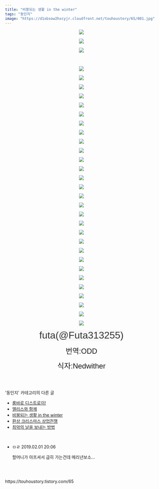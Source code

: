 ```yaml
---
title: "비봉되는 생활 in the winter"
tags: "동인지"
image: "https://d1xbsow2hxcyjr.cloudfront.net/touhoustory/65/001.jpg"
---
```

<div class="article">
<div class="tt_article_useless_p_margin"><p style="text-align: center; clear: none; float: none;"><img src="{{ site.imgserver10 }}/touhoustory/65/001.jpg"/></p><p style="text-align: center; clear: none; float: none;"><img src="{{ site.imgserver10 }}/touhoustory/65/002.jpg"/></p><p style="text-align: center; clear: none; float: none;"><img src="{{ site.imgserver10 }}/touhoustory/65/003.jpg"/></p><p style="text-align: center; clear: none; float: none;"><br/></p><p style="text-align: center; clear: none; float: none;"><img src="{{ site.imgserver10 }}/touhoustory/65/004.jpg"/></p><p style="text-align: center; clear: none; float: none;"><img src="{{ site.imgserver10 }}/touhoustory/65/005.jpg"/></p><p style="text-align: center; clear: none; float: none;"><img src="{{ site.imgserver10 }}/touhoustory/65/006.jpg"/></p><p style="text-align: center; clear: none; float: none;"><img src="{{ site.imgserver10 }}/touhoustory/65/007.jpg"/></p><p style="text-align: center; clear: none; float: none;"><img src="{{ site.imgserver10 }}/touhoustory/65/008.jpg"/></p><p style="text-align: center; clear: none; float: none;"><img src="{{ site.imgserver10 }}/touhoustory/65/009.jpg"/></p><p></p><p style="text-align: center; clear: none; float: none;"><img src="{{ site.imgserver10 }}/touhoustory/65/010.jpg"/></p><p style="text-align: center; clear: none; float: none;"><img src="{{ site.imgserver10 }}/touhoustory/65/011.jpg"/></p><p style="text-align: center; clear: none; float: none;"><img src="{{ site.imgserver10 }}/touhoustory/65/012.jpg"/></p><p style="text-align: center; clear: none; float: none;"><img src="{{ site.imgserver10 }}/touhoustory/65/013.jpg"/></p><p style="text-align: center; clear: none; float: none;"><img src="{{ site.imgserver10 }}/touhoustory/65/014.jpg"/></p><p style="text-align: center; clear: none; float: none;"><img src="{{ site.imgserver10 }}/touhoustory/65/015.jpg"/></p><p style="text-align: center; clear: none; float: none;"><img src="{{ site.imgserver10 }}/touhoustory/65/016.jpg"/></p><p style="text-align: center; clear: none; float: none;"><img src="{{ site.imgserver10 }}/touhoustory/65/017.jpg"/></p><p style="text-align: center; clear: none; float: none;"><img src="{{ site.imgserver10 }}/touhoustory/65/018.jpg"/></p><p style="text-align: center; clear: none; float: none;"><img src="{{ site.imgserver10 }}/touhoustory/65/019.jpg"/></p><p style="text-align: center; clear: none; float: none;"><img src="{{ site.imgserver10 }}/touhoustory/65/020.jpg"/></p><p style="text-align: center; clear: none; float: none;"><img src="{{ site.imgserver10 }}/touhoustory/65/021.jpg"/></p><p style="text-align: center; clear: none; float: none;"><img src="{{ site.imgserver10 }}/touhoustory/65/022.jpg"/></p><p style="text-align: center; clear: none; float: none;"><img src="{{ site.imgserver10 }}/touhoustory/65/023.jpg"/></p><p style="text-align: center; clear: none; float: none;"><img src="{{ site.imgserver10 }}/touhoustory/65/024.jpg"/></p><p style="text-align: center; clear: none; float: none;"><img src="{{ site.imgserver10 }}/touhoustory/65/025.jpg"/></p><p></p><p style="text-align: center; clear: none; float: none;"><img src="{{ site.imgserver10 }}/touhoustory/65/026.jpg"/></p><p style="text-align: center; clear: none; float: none;"><img src="{{ site.imgserver10 }}/touhoustory/65/027.jpg"/></p><p style="text-align: center; clear: none; float: none;"><img src="{{ site.imgserver10 }}/touhoustory/65/028.jpg"/></p><p style="text-align: center; clear: none; float: none;"><img src="{{ site.imgserver10 }}/touhoustory/65/029.jpg"/></p><p style="text-align: center; clear: none; float: none;"><img src="{{ site.imgserver10 }}/touhoustory/65/030.jpg"/></p><p style="text-align: center; clear: none; float: none;"><img src="{{ site.imgserver10 }}/touhoustory/65/031.jpg"/></p><p style="text-align: center; clear: none; float: none;"><img src="{{ site.imgserver10 }}/touhoustory/65/032.jpg"/></p><p style="text-align: center;"><span style='color: rgb(51, 51, 51); font-family: "맑은 고딕", sans-serif; background-color: rgb(247, 247, 247); font-size: 24pt;'>futa(</span><span style='color: rgb(51, 51, 51); font-style: inherit; background-color: rgb(247, 247, 247); font-family: "맑은 고딕", sans-serif; font-size: 24pt; white-space: nowrap;'>@Futa313255)</span></p><p style="text-align: center;"><font face="맑은 고딕, sans-serif"><span style="font-size: 18pt;">번역:ODD</span></font></p><p style="text-align: center;"><font face="맑은 고딕, sans-serif"><span style="font-size: 18pt;">식자:Nedwither</span></font></p> </div></div><br/>
<div class="tagTrail">
</div><br/>
<div class="another">
<p>'동인지' 카테고리의 다른 글</p>
<ul>
<li><a href="/touhoustory_67">룸바로 디스트로이!</a></li>
<li><a href="/touhoustory_66">앨리스와 함께</a></li>
<li><a href="/touhoustory_65">비봉되는 생활 in the winter</a></li>
<li><a href="/touhoustory_64">환상 크리스마스 상업전쟁</a></li>
<li><a href="/touhoustory_63">최악의 날을 보내는 방법</a></li>
</ul>
</div><br/>
<div class="cb_lstcomment">
<ul>
<li class="cb_thumb_off" id="comment14986661">
<div class="cb_comment_area">
<div class="cb_info_area">
<div class="cb_section">
<span class="cb_nick_name">ㅁㄹ</span>
<span class="cb_date">2019.02.01 20:06 </span>
</div>
</div>
<div class="cb_dsc_comment">
<p class="cb_dsc">
										할머니가 아프셔서 급히 가는건데 메리년보소...
									</p>
</div>
</div></li>
</ul>
</div><br/>
<br/>
<p id="refer">https://touhoustory.tistory.com/65</p>
<br/>
